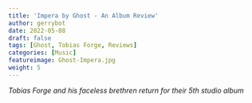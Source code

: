 ```yaml
---
title: 'Impera by Ghost - An Album Review'
author: gerrybot
date: 2022-05-08
draft: false
tags: [Ghost, Tobias Forge, Reviews]
categories: [Music]
featureimage: Ghost-Impera.jpg
weight: 5
---
```


_Tobias Forge and his faceless brethren return for their 5th studio album_ 
<!--more-->

